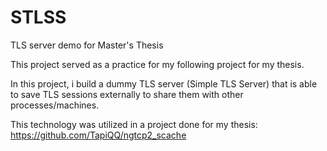 # STLSS
TLS server demo for Master's Thesis

This project served as a practice for my following project for my thesis.

In this project, i build a dummy TLS server (Simple TLS Server) that is able to save TLS sessions externally to share them with other processes/machines.

This technology was utilized in a project done for my thesis: https://github.com/TapiQQ/ngtcp2_scache
